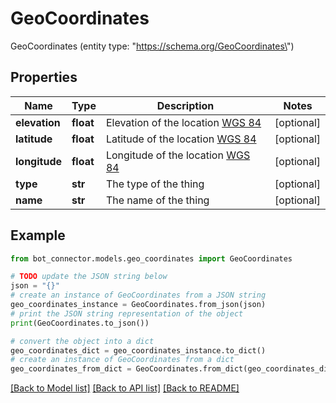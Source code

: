 # GeoCoordinates

GeoCoordinates (entity type: \"https://schema.org/GeoCoordinates\")

## Properties

Name | Type | Description | Notes
------------ | ------------- | ------------- | -------------
**elevation** | **float** | Elevation of the location [WGS 84](https://en.wikipedia.org/wiki/World_Geodetic_System) | [optional] 
**latitude** | **float** | Latitude of the location [WGS 84](https://en.wikipedia.org/wiki/World_Geodetic_System) | [optional] 
**longitude** | **float** | Longitude of the location [WGS 84](https://en.wikipedia.org/wiki/World_Geodetic_System) | [optional] 
**type** | **str** | The type of the thing | [optional] 
**name** | **str** | The name of the thing | [optional] 

## Example

```python
from bot_connector.models.geo_coordinates import GeoCoordinates

# TODO update the JSON string below
json = "{}"
# create an instance of GeoCoordinates from a JSON string
geo_coordinates_instance = GeoCoordinates.from_json(json)
# print the JSON string representation of the object
print(GeoCoordinates.to_json())

# convert the object into a dict
geo_coordinates_dict = geo_coordinates_instance.to_dict()
# create an instance of GeoCoordinates from a dict
geo_coordinates_from_dict = GeoCoordinates.from_dict(geo_coordinates_dict)
```
[[Back to Model list]](../README.md#documentation-for-models) [[Back to API list]](../README.md#documentation-for-api-endpoints) [[Back to README]](../README.md)


